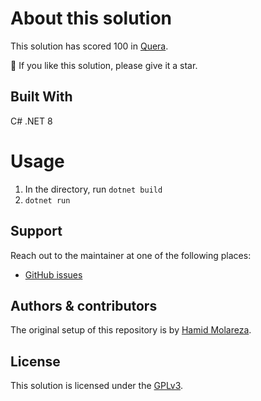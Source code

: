 # About this solution

This solution has scored 100 in [Quera](https://quera.org/).

🌟 If you like this solution, please give it a star.

## Built With

C# .NET 8

# Usage

1. In the directory, run `dotnet build`
2. `dotnet run`

## Support

Reach out to the maintainer at one of the following places:

- [GitHub issues](https://github.com/HamidMolareza/QueraProblems/issues/new?assignees=&labels=question&template=04_SUPPORT_QUESTION.md&title=support%3A+)

## Authors & contributors

The original setup of this repository is by [Hamid Molareza](https://github.com/HamidMolareza).

## License

This solution is licensed under the [GPLv3](https://choosealicense.com/licenses/gpl-3.0/).